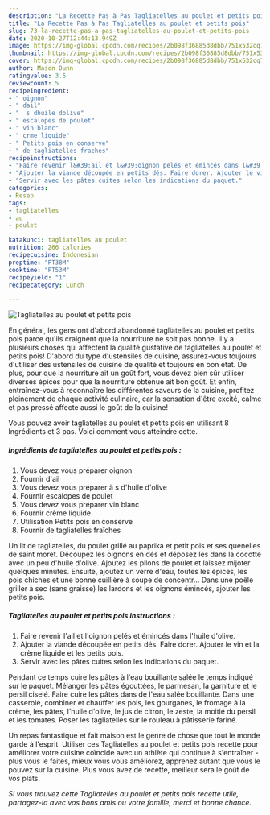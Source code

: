 ```yaml
---
description: "La Recette Pas à Pas Tagliatelles au poulet et petits pois"
title: "La Recette Pas à Pas Tagliatelles au poulet et petits pois"
slug: 73-la-recette-pas-a-pas-tagliatelles-au-poulet-et-petits-pois
date: 2020-10-27T12:44:13.949Z
image: https://img-global.cpcdn.com/recipes/2b098f36885d8dbb/751x532cq70/tagliatelles-au-poulet-et-petits-pois-photo-principale-de-la-recette.jpg
thumbnail: https://img-global.cpcdn.com/recipes/2b098f36885d8dbb/751x532cq70/tagliatelles-au-poulet-et-petits-pois-photo-principale-de-la-recette.jpg
cover: https://img-global.cpcdn.com/recipes/2b098f36885d8dbb/751x532cq70/tagliatelles-au-poulet-et-petits-pois-photo-principale-de-la-recette.jpg
author: Mason Dunn
ratingvalue: 3.5
reviewcount: 5
recipeingredient:
- " oignon"
- " dail"
- "  s dhuile dolive"
- " escalopes de poulet"
- " vin blanc"
- " crme liquide"
- " Petits pois en conserve"
- " de tagliatelles fraches"
recipeinstructions:
- "Faire revenir l&#39;ail et l&#39;oignon pelés et émincés dans l&#39;huile d&#39;olive."
- "Ajouter la viande découpée en petits dés. Faire dorer. Ajouter le vin et la crème liquide et les petits pois."
- "Servir avec les pâtes cuites selon les indications du paquet."
categories:
- Resep
tags:
- tagliatelles
- au
- poulet

katakunci: tagliatelles au poulet 
nutrition: 266 calories
recipecuisine: Indonesian
preptime: "PT38M"
cooktime: "PT53M"
recipeyield: "1"
recipecategory: Lunch

---
```



![Tagliatelles au poulet et petits pois](https://img-global.cpcdn.com/recipes/2b098f36885d8dbb/751x532cq70/tagliatelles-au-poulet-et-petits-pois-photo-principale-de-la-recette.jpg)

En général, les gens ont d'abord abandonné tagliatelles au poulet et petits pois parce qu'ils craignent que la nourriture ne soit pas bonne. Il y a plusieurs choses qui affectent la qualité gustative de tagliatelles au poulet et petits pois! D'abord du type d'ustensiles de cuisine, assurez-vous toujours d'utiliser des ustensiles de cuisine de qualité et toujours en bon état. De plus, pour que la nourriture ait un goût fort, vous devez bien sûr utiliser diverses épices pour que la nourriture obtenue ait bon goût. Et enfin, entraînez-vous à reconnaître les différentes saveurs de la cuisine, profitez pleinement de chaque activité culinaire, car la sensation d'être excité, calme et pas pressé affecte aussi le goût de la cuisine!

<!--inarticleads1-->

Vous pouvez avoir tagliatelles au poulet et petits pois en utilisant 8 Ingrédients et 3 pas. Voici comment vous atteindre cette.

##### Ingrédients de tagliatelles au poulet et petits pois :

1. Vous devez vous préparer  oignon
1. Fournir  d&#39;ail
1. Vous devez vous préparer  à s d&#39;huile d&#39;olive
1. Fournir  escalopes de poulet
1. Vous devez vous préparer  vin blanc
1. Fournir  crème liquide
1. Utilisation  Petits pois en conserve
1. Fournir  de tagliatelles fraîches


Un lit de tagliatelles, du poulet grillé au paprika et petit pois et ses quenelles de saint moret. Découpez les oignons en dés et déposez les dans la cocotte avec un peu d&#39;huile d&#39;olive. Ajoutez les pilons de poulet et laissez mijoter quelques minutes. Ensuite, ajoutez un verre d&#39;eau, toutes les épices, les pois chiches et une bonne cuillière à soupe de concentr… Dans une poêle griller à sec (sans graisse) les lardons et les oignons émincés, ajouter les petits pois. 

<!--inarticleads2-->

##### Tagliatelles au poulet et petits pois instructions :

1. Faire revenir l&#39;ail et l&#39;oignon pelés et émincés dans l&#39;huile d&#39;olive.
1. Ajouter la viande découpée en petits dés. Faire dorer. Ajouter le vin et la crème liquide et les petits pois.
1. Servir avec les pâtes cuites selon les indications du paquet.


Pendant ce temps cuire les pâtes à l&#39;eau bouillante salée le temps indiqué sur le paquet. Mélanger les pâtes égouttées, le parmesan, la garniture et le persil ciselé. Faire cuire les pâtes dans de l&#39;eau salée bouillante. Dans une casserole, combiner et chauffer les pois, les gourganes, le fromage à la crème, les pâtes, l&#39;huile d&#39;olive, le jus de citron, le zeste, la moitié du persil et les tomates. Poser les tagliatelles sur le rouleau à pâtisserie fariné. 

<!--inarticleads1-->

<p>
Un repas fantastique et fait maison est le genre de chose que tout le monde garde à l'esprit. Utiliser ces Tagliatelles au poulet et petits pois recette pour améliorer votre cuisine coïncide avec un athlète qui continue à s'entraîner - plus vous le faites, mieux vous vous améliorez, apprenez autant que vous le pouvez sur la cuisine. Plus vous avez de recette, meilleur sera le goût de vos plats.
</p>

<p>
<i>Si vous trouvez cette Tagliatelles au poulet et petits pois recette utile, partagez-la avec vos bons amis ou votre famille, merci et bonne chance.</i>
</p>
